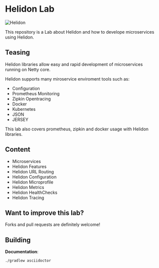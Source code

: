 # Helidon Lab

![Helidon](https://helidon.io/static/img/favicon.png)

This repository is a Lab about Helidon and how to develope microservices using Helidon.


## Teasing

Helidon libraries allow easy and rapid development of microservices running on Netty core.

Helidon supports many miroservice enviroment tools such as:

* Configuration
* Prometheus Monitoring
* Zipkin Opentracing
* Docker
* Kubernetes
* JSON
* JERSEY

This lab also covers prometheus, zipkin and docker usage with Helidon libraries.


## Content

* Microservices
* Helidon Features
* Helidon URL Routing
* Helidon Configuration
* Helidon Microprofile
* Helidon Metrics
* Helidon HealthChecks
* Helidon Tracing

## Want to improve this lab?

Forks and pull requests are definitely welcome!

## Building

**Documentation**:

    ./gradlew asciidoctor
    
